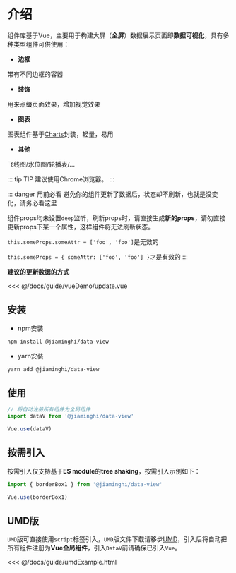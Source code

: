 # 介绍

组件库基于Vue<react-page-btn />，主要用于构建大屏（**全屏**）数据展示页面即**数据可视化**，具有多种类型组件可供使用：

* **边框**

带有不同边框的容器

* **装饰**

用来点缀页面效果，增加视觉效果

* **图表**

图表组件基于[Charts](http://charts.jiaminghi.com)封装，轻量，易用

* **其他**

飞线图/水位图/轮播表/...

::: tip TIP
建议使用Chrome浏览器。
:::

::: danger 用前必看
避免你的组件更新了数据后，状态却不刷新，也就是没变化，请务必看这里

组件props均未设置`deep`监听，刷新props时，请直接生成**新的props**，请勿直接更新props下某一个属性，这样组件将无法刷新状态。

`this.someProps.someAttr = ['foo', 'foo']`是无效的

`this.someProps = { someAttr: ['foo', 'foo'] }`才是有效的
:::

**建议的更新数据的方式**

<fold-box title="点击以展示/隐藏示例">
<<< @/docs/guide/vueDemo/update.vue
</fold-box>

## 安装

* npm安装

```sh
npm install @jiaminghi/data-view
```

* yarn安装
```sh
yarn add @jiaminghi/data-view
```

## 使用

```js
// 将自动注册所有组件为全局组件
import dataV from '@jiaminghi/data-view'

Vue.use(dataV)
```

## 按需引入

按需引入仅支持基于**ES module**的**tree shaking**，按需引入示例如下：

```js
import { borderBox1 } from '@jiaminghi/data-view'

Vue.use(borderBox1)
```

## UMD版

`UMD`版可直接使用`script`标签引入，`UMD`版文件下载请移步[UMD](https://github.com/jiaming743/DataV/tree/master/dist)，引入后将自动把所有组件注册为**Vue全局组件**，引入`DataV`前请确保已引入`Vue`。

<fold-box title="点击以展示/隐藏UMD版使用示例">
<<< @/docs/guide/umdExample.html
</fold-box>
